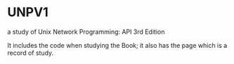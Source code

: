 UNPV1
=====

a study of Unix Network Programming: API 3rd Edition

It includes the code when studying the Book;
it also has the page which is a record of study.
